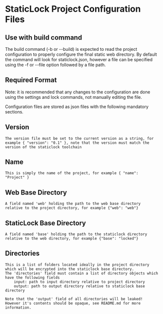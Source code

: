 # StaticLock Project Configuration Files

## Use with build command

The build command (-b or --build) is expected to read the project configuration to properly configure the final static web directory. By default the command will look for staticlock.json, however a file can be specified using the -f or --file option followed by a file path.

## Required Format

Note: it is recommended that any changes to the configuration are done using the settings and lock commands, not manually editing the file.

Configuration files are stored as json files with the following mandatory sections.

## Version

    The version file must be set to the current version as a string, for example { "version": "0.1" }, note that the version must match the version of the staticlock toolchain

## Name

    This is simply the name of the project, for example { "name": "Project" }

## Web Base Directory

    A field named 'web' holding the path to the web base directory relative to the project directory, for example {"web": "web"}

## StaticLock Base Directory

    A field named 'base' holding the path to the staticlock directory relative to the web directory, for example {"base": "locked"}

## Directories

    This is a list of folders located ideally in the project directory which will be encrypted into the staticlock base directory.
    The 'directories' field must contain a list of directory objects which have the following fields
        input: path to input directory relative to project directory
        output: path to output directory relative to staticlock base directory

    Note that the 'output' field of all directories will be leaked! However it's contents should be opaque, see README.md for more information.
